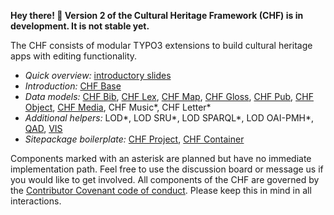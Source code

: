 **Hey there! 👋 Version 2 of the Cultural Heritage Framework (CHF) is in development. It is not stable yet.**

The CHF consists of modular TYPO3 extensions to build cultural heritage apps with editing functionality.

- *Quick overview:* [introductory slides](https://github.com/digicademy-chf/admin/blob/main/IntroductorySlides.pdf)
- *Introduction:* [CHF Base](https://digicademy-chf.github.io/chf_base)
- *Data models:* [CHF Bib](https://digicademy-chf.github.io/chf_bib), [CHF Lex](https://digicademy-chf.github.io/chf_lex), [CHF Map](https://digicademy-chf.github.io/chf_map), [CHF Gloss](https://digicademy-chf.github.io/chf_gloss), [CHF Pub](https://digicademy-chf.github.io/chf_pub), [CHF Object](https://digicademy-chf.github.io/chf_object), [CHF Media](https://digicademy-chf.github.io/chf_media), CHF Music*, CHF Letter*
- *Additional helpers:* LOD*, LOD SRU*, LOD SPARQL*, LOD OAI-PMH*, [QAD](https://digicademy.github.io/qad), [VIS](https://digicademy.github.io/vis)
- *Sitepackage boilerplate:* [CHF Project](https://digicademy-chf.github.io/chf_project), [CHF Container](https://digicademy-chf.github.io/chf_container)

Components marked with an asterisk are planned but have no immediate implementation path. Feel free to use the discussion board or message us if you would like to get involved. All components of the CHF are governed by the [Contributor Covenant code of conduct](https://github.com/digicademy-chf/.github/blob/main/CODE_OF_CONDUCT.md). Please keep this in mind in all interactions.
